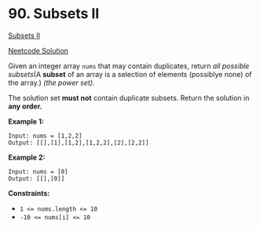 # 90. Subsets II

[Subsets II](https://leetcode.com/problems/subsets-ii/description/)

[Neetcode Solution](https://www.youtube.com/results?search_query=neetcode+Subsets+II)

Given an integer array `nums` that may contain duplicates, return <em>all
possible subsets</em>(A <b>subset</b> of an array is a selection of elements
(possiblye none) of the array.) <em>(the power set).</em>

The solution set <b>must not</b> contain duplicate subsets. Return the solution
in <b>any order.</b>

**Example 1:**

```
Input: nums = [1,2,2]
Output: [[],[1],[1,2],[1,2,2],[2],[2,2]]
```

**Example 2:**

```
Input: nums = [0]
Output: [[],[0]]
```

**Constraints:**

- `1 <= nums.length <= 10`
- `-10 <= nums[i] <= 10`
